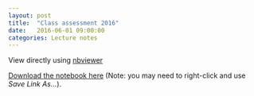 ```yaml
---
layout: post
title:  "Class assessment 2016" 
date:   2016-06-01 09:00:00
categories: Lecture notes
---
```


View directly using [nbviewer](http://nbviewer.ipython.org/github/ggorman/Numerical-methods-1/blob/master/notebook/assessed-coursework-2016.ipynb)

[Download the notebook here](https://raw.githubusercontent.com/ggorman/Numerical-methods-1/master/notebook/assessed-coursework-2016.ipynb) (Note: you may need to right-click and use *Save Link As...*).

